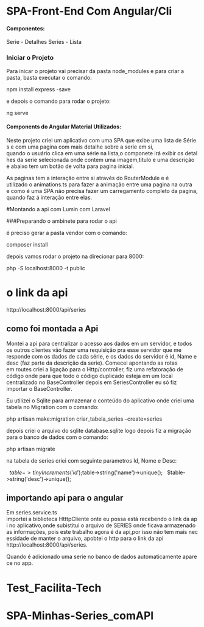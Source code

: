 # SPA-Front-End Com Angular/Cli

#### Componentes:
Serie - Detalhes
Series - Lista

### Iniciar o Projeto

Para inicar o projeto vai precisar da pasta node_modules e para criar a pasta, basta  executar o comando:

 npm install express -save

e depois o comando para rodar o projeto:

 ng serve

#### Components do Angular Material Utilizados:

Neste projeto criei um aplicativo com uma SPA que exibe uma lista de Séries e com uma pagina com mais detalhe sobre a serie em si, quando o usuário clica em uma série na lista,o componete irá exibir os detalhes da serie selecionada onde contem uma imagem,titulo e uma descrição e abaixo tem um botão de volta para pagina inicial.

As paginas tem a interação entre si através do RouterModule e é utilizado o animations.ts para fazer a animação entre uma pagina na outra e como é uma SPA não precisa fazer um carregamento completo da pagina, quando faz á interação entre elas.


#Montando a api com Lumin com Laravel
 
###Preparando o ambinete para rodar o api

é preciso gerar a pasta vendor com o comando:

composer install

depois vamos rodar o projeto na direcionar para 8000:

php -S localhost:8000 -t public

# o link da api

http://localhost:8000/api/series

## como foi montada a Api

Montei a api para centralizar o acesso aos dados em um servidor, e todos os outros clientes vão fazer uma requisição pra esse servidor que me responde com os dados de cada série, e os dados do servidor é id, Name e desc (faz parte da descrição da serie).
Comecei apontando as rotas em routes criei a ligação para o Http/controller, fiz uma refatoração de código onde para que todo o código duplicado esteja em um local centralizado no BaseController depois em SeriesController eu só fiz importar o BaseController.

Eu utilizei o Sqlite para armazenar o conteúdo do aplicativo onde criei uma tabela no Migration com o comando: 

php artisan make:migration criar_tabela_series –create=series

depois criei o arquivo do sqlite database.sqlite logo depois fiz a migração para o banco de dados com o comando:

php artisan migrate

na tabela de series criei com seguinte parametros Id, Nome e Desc:

  $table->tinyIncrements('id');
  $table->string('name')->unique();
  $table->string('desc')->unique();

## importando api para o angular

Em series.service.ts importei a biblioteca HtttpCliente onte eu possa está recebendo o link da api no aplicativo,onde subistitui o arquivo de SERIES onde ficava armazenado as informações, pois este trabalho agora é da api,por isso não tem mais necessidade de manter o arquivo, apobtei o http para o link da api http://localhost:8000/api/series.

Quando é adicionado uma serie no banco de dados automaticamente aparece no app.
# Test_Facilita-Tech
# SPA-Minhas-Series_comAPI
